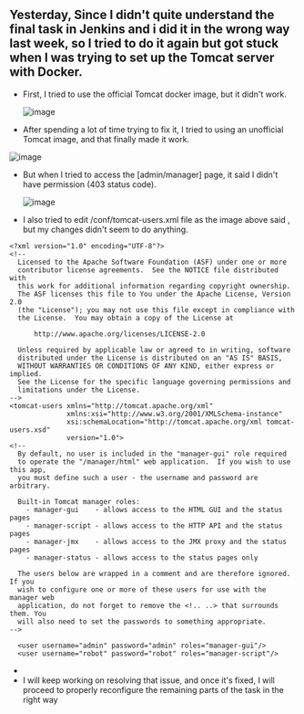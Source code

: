 
## Yesterday, Since I didn't quite understand the final task in Jenkins and i did it in the wrong way last week, so I tried to do it again but got stuck when I was trying to set up the Tomcat server with Docker.

- First, I tried to use the official Tomcat docker image, but it didn't work.

  ![image](https://github.com/mohannad200210/Sitech-Internship/assets/95110750/f0f8e261-cc3b-4887-b5fa-6a7e5ca003a5)

- After spending a lot of time trying to fix it, I tried to using an unofficial Tomcat image, and that finally made it work.

![image](https://github.com/mohannad200210/Sitech-Internship/assets/95110750/31eb5b5d-0941-4e79-8658-3ea42446764c)

- But when I tried to access the [admin/manager] page, it said I didn't have permission (403 status code).

  ![image](https://github.com/mohannad200210/Sitech-Internship/assets/95110750/3a87dfb4-0adb-4605-8b10-b5d7de15af01)

- I also tried to edit /conf/tomcat-users.xml file as the image above said , but my changes didn't seem to do anything.

```
<?xml version="1.0" encoding="UTF-8"?>
<!--
  Licensed to the Apache Software Foundation (ASF) under one or more
  contributor license agreements.  See the NOTICE file distributed with
  this work for additional information regarding copyright ownership.
  The ASF licenses this file to You under the Apache License, Version 2.0
  (the "License"); you may not use this file except in compliance with
  the License.  You may obtain a copy of the License at

      http://www.apache.org/licenses/LICENSE-2.0

  Unless required by applicable law or agreed to in writing, software
  distributed under the License is distributed on an "AS IS" BASIS,
  WITHOUT WARRANTIES OR CONDITIONS OF ANY KIND, either express or implied.
  See the License for the specific language governing permissions and
  limitations under the License.
-->
<tomcat-users xmlns="http://tomcat.apache.org/xml"
              xmlns:xsi="http://www.w3.org/2001/XMLSchema-instance"
              xsi:schemaLocation="http://tomcat.apache.org/xml tomcat-users.xsd"
              version="1.0">
<!--
  By default, no user is included in the "manager-gui" role required
  to operate the "/manager/html" web application.  If you wish to use this app,
  you must define such a user - the username and password are arbitrary.

  Built-in Tomcat manager roles:
    - manager-gui    - allows access to the HTML GUI and the status pages
    - manager-script - allows access to the HTTP API and the status pages
    - manager-jmx    - allows access to the JMX proxy and the status pages
    - manager-status - allows access to the status pages only

  The users below are wrapped in a comment and are therefore ignored. If you
  wish to configure one or more of these users for use with the manager web
  application, do not forget to remove the <!.. ..> that surrounds them. You
  will also need to set the passwords to something appropriate.
-->

  <user username="admin" password="admin" roles="manager-gui"/>
  <user username="robot" password="robot" roles="manager-script"/>
```

- 
- I will keep working on resolving that issue, and once it's fixed, I will proceed to properly reconfigure the remaining parts of the task in the right way
